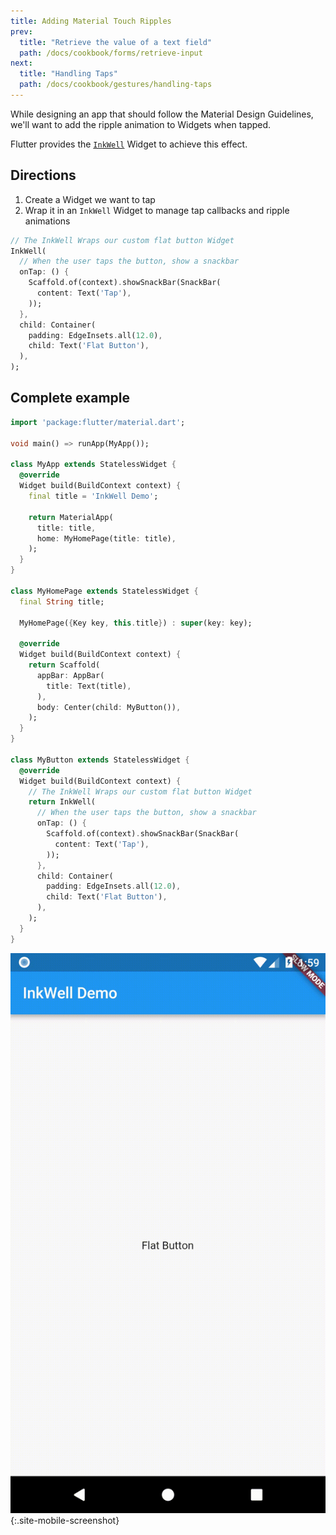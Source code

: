 ```yaml
---
title: Adding Material Touch Ripples
prev:
  title: "Retrieve the value of a text field"
  path: /docs/cookbook/forms/retrieve-input
next:
  title: "Handling Taps"
  path: /docs/cookbook/gestures/handling-taps
---
```


While designing an app that should follow the Material Design Guidelines, we'll
want to add the ripple animation to Widgets when tapped.

Flutter provides the [`InkWell`](https://docs.flutter.io/flutter/material/InkWell-class.html)
Widget to achieve this effect.

## Directions

  1. Create a Widget we want to tap
  2. Wrap it in an `InkWell` Widget to manage tap callbacks and ripple animations

<!-- skip -->
```dart
// The InkWell Wraps our custom flat button Widget
InkWell(
  // When the user taps the button, show a snackbar
  onTap: () {
    Scaffold.of(context).showSnackBar(SnackBar(
      content: Text('Tap'),
    ));
  },
  child: Container(
    padding: EdgeInsets.all(12.0),
    child: Text('Flat Button'),
  ),
);
```

## Complete example

```dart
import 'package:flutter/material.dart';

void main() => runApp(MyApp());

class MyApp extends StatelessWidget {
  @override
  Widget build(BuildContext context) {
    final title = 'InkWell Demo';

    return MaterialApp(
      title: title,
      home: MyHomePage(title: title),
    );
  }
}

class MyHomePage extends StatelessWidget {
  final String title;

  MyHomePage({Key key, this.title}) : super(key: key);

  @override
  Widget build(BuildContext context) {
    return Scaffold(
      appBar: AppBar(
        title: Text(title),
      ),
      body: Center(child: MyButton()),
    );
  }
}

class MyButton extends StatelessWidget {
  @override
  Widget build(BuildContext context) {
    // The InkWell Wraps our custom flat button Widget
    return InkWell(
      // When the user taps the button, show a snackbar
      onTap: () {
        Scaffold.of(context).showSnackBar(SnackBar(
          content: Text('Tap'),
        ));
      },
      child: Container(
        padding: EdgeInsets.all(12.0),
        child: Text('Flat Button'),
      ),
    );
  }
}
```

![Ripples Demo](/images/cookbook/ripples.gif){:.site-mobile-screenshot}
